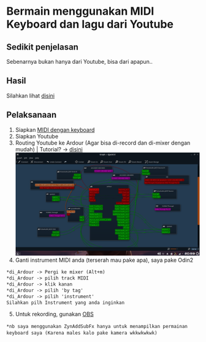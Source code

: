 # Bermain menggunakan MIDI Keyboard dan lagu dari Youtube

## Sedikit penjelasan

Sebenarnya bukan hanya dari Youtube, bisa dari apapun..

## Hasil

Silahkan lihat [disini](https://youtu.be/3adRNnnQJgw)

## Pelaksanaan

1. Siapkan [MIDI dengan keyboard](MIDI1.md)
2. Siapkan Youtube
3. Routing Youtube ke Ardour (Agar bisa di-record dan di-mixer dengan mudah) | Tutorial? -> [disini](Route_multi_app.md)  
   ![](image/qjack-route6.png)
4. Ganti instrument MIDI anda (terserah mau pake apa), saya pake Odin2

```
*di_Ardour -> Pergi ke mixer (Alt+m)
*di_Ardour -> pilih track MIDI
*di_Ardour -> klik kanan
*di_Ardour -> pilih 'by tag'
*di_Ardour -> pilih 'instrument'
Silahkan pilh Instrument yang anda inginkan
```

5. Untuk rekording, gunakan [OBS](OBS1.md)

`*nb saya menggunakan ZynAddSubFx hanya untuk menampilkan permainan keyboard saya (Karena males kalo pake kamera wkkwkwkwk)`
